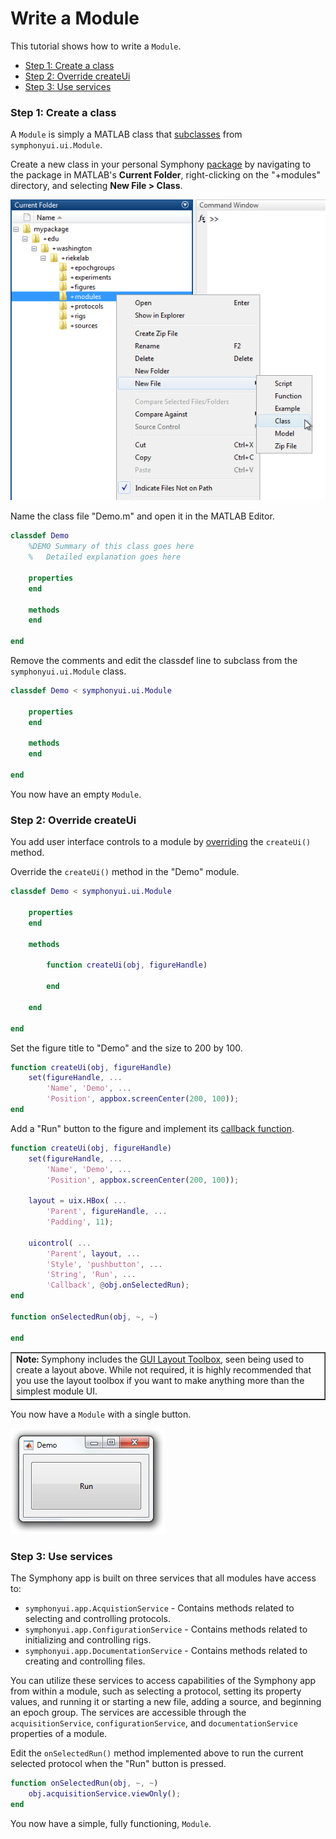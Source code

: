 # Write a Module

This tutorial shows how to write a `Module`.

- [Step 1: Create a class](#step-1-create-a-class)
- [Step 2: Override createUi](#step-2-override-createui)
- [Step 3: Use services](#step-3-use-services)

### Step 1: Create a class
A `Module` is simply a MATLAB class that [subclasses](http://www.mathworks.com/help/matlab/matlab_oop/creating-subclasses--syntax-and-techniques.html) from `symphonyui.ui.Module`.

Create a new class in your personal Symphony [package](Create-a-Package.md) by navigating to the package in MATLAB's **Current Folder**, right-clicking on the "+modules" directory, and selecting **New File > Class**.

![new class](images/write-a-module/new-class.png)

Name the class file "Demo.m" and open it in the MATLAB Editor.

```matlab
classdef Demo
    %DEMO Summary of this class goes here
    %   Detailed explanation goes here

    properties
    end

    methods
    end

end
```

Remove the comments and edit the classdef line to subclass from the `symphonyui.ui.Module` class.

```matlab
classdef Demo < symphonyui.ui.Module

    properties
    end

    methods
    end

end
```

You now have an empty `Module`.

### Step 2: Override createUi
You add user interface controls to a module by [overriding](http://www.mathworks.com/help/matlab/matlab_oop/modifying-superclass-methods-and-properties.html) the `createUi()` method.

Override the `createUi()` method in the "Demo" module.

```matlab
classdef Demo < symphonyui.ui.Module

    properties
    end

    methods

        function createUi(obj, figureHandle)

        end

    end

end
```

Set the figure title to "Demo" and the size to 200 by 100.

```matlab
function createUi(obj, figureHandle)
    set(figureHandle, ...
        'Name', 'Demo', ...
        'Position', appbox.screenCenter(200, 100));
end
```

Add a "Run" button to the figure and implement its [callback function](http://www.mathworks.com/help/matlab/creating_guis/write-callbacks-using-the-programmatic-workflow.html).

```matlab
function createUi(obj, figureHandle)
    set(figureHandle, ...
        'Name', 'Demo', ...
        'Position', appbox.screenCenter(200, 100));

    layout = uix.HBox( ...
        'Parent', figureHandle, ...
        'Padding', 11);

    uicontrol( ...
        'Parent', layout, ...
        'Style', 'pushbutton', ...
        'String', 'Run', ...
        'Callback', @obj.onSelectedRun);
end

function onSelectedRun(obj, ~, ~)

end
```

<table cellspacing="0" class="note" summary="Note" cellpadding="5" border="1"><tbody><tr width="90%"><td>
<b>Note:</b> Symphony includes the <a href="http://www.mathworks.com/matlabcentral/fileexchange/47982-gui-layout-toolbox">GUI Layout Toolbox</a>, seen being used to create a layout above. While not required, it is highly recommended that you use the layout toolbox if you want to make anything more than the simplest module UI.
</td></tr></tbody></table>

You now have a `Module` with a single button.

![module](images/write-a-module/module.png)

### Step 3: Use services
The Symphony app is built on three services that all modules have access to:

- `symphonyui.app.AcquistionService` - Contains methods related to selecting and controlling protocols.
- `symphonyui.app.ConfigurationService` - Contains methods related to initializing and controlling rigs.
- `symphonyui.app.DocumentationService` - Contains methods related to creating and controlling files.

You can utilize these services to access capabilities of the Symphony app from within a module, such as selecting a protocol, setting its property values, and running it or starting a new file, adding a source, and beginning an epoch group. The services are accessible through the `acquisitionService`, `configurationService`, and `documentationService` properties of a module.

Edit the `onSelectedRun()` method implemented above to run the current selected protocol when the "Run" button is pressed.

```matlab
function onSelectedRun(obj, ~, ~)
    obj.acquisitionService.viewOnly();
end
```

You now have a simple, fully functioning, `Module`.
